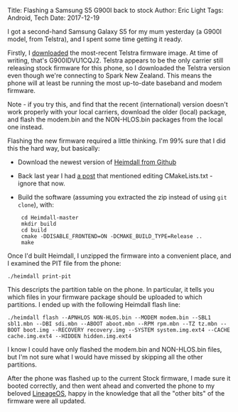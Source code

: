 Title: Flashing a Samsung S5 G900I back to stock
Author: Eric Light
Tags: Android, Tech
Date: 2017-12-19

I got a second-hand Samsung Galaxy S5 for my mum yesterday (a G900I model, from Telstra), and I spent some time getting it ready.

Firstly, I [downloaded](https://www.sammobile.com/firmwares/galaxy-s5/SM-G900I/) the most-recent Telstra firmware image.  At time of writing, that's G900IDVU1CQJ2.  Telstra appears to be the only carrier still releasing stock firmware for this phone, so I downloaded the Telstra version even though we're connecting to Spark New Zealand.  This means the phone will at least be running the most up-to-date baseband and modem firmware.

Note - if you try this, and find that the recent (international) version doesn't work properly with your local carriers, download the older (local) package, and flash the modem.bin and the NON-HLOS.bin packages from the local one instead.

Flashing the new firmware required a little thinking.  I'm 99% sure that I did this the hard way, but basically:

 - Download the newest version of [Heimdall from Github](https://github.com/Benjamin-Dobell/Heimdall)
 - Back last year I had [a post]({filename}heimdall-nongui.md) that mentioned editing CMakeLists.txt - ignore that now.
 - Build the software (assuming you extracted the zip instead of using `git clone`), with:

        cd Heimdall-master
        mkdir build
        cd build
        cmake -DDISABLE_FRONTEND=ON -DCMAKE_BUILD_TYPE=Release .. 
        make

Once I'd built Heimdall, I unzipped the firmware into a convenient place, and I examined the PIT file from the phone:

    ./heimdall print-pit

This descripts the partition table on the phone.  In particular, it tells you which files in your firmware package should be uploaded to which partitions.  I ended up with the following Heimdall flash line:

    ./heimdall flash --APNHLOS NON-HLOS.bin --MODEM modem.bin --SBL1 sbl1.mbn --DBI sdi.mbn --ABOOT aboot.mbn --RPM rpm.mbn --TZ tz.mbn --BOOT boot.img --RECOVERY recovery.img --SYSTEM system.img.ext4 --CACHE cache.img.ext4 --HIDDEN hidden.img.ext4

I know I could have only flashed the modem.bin and NON-HLOS.bin files, but I'm not sure what I would have missed by skipping all the other partitions.

After the phone was flashed up to the current Stock firmware, I made sure it booted correctly, and then went ahead and converted the phone to my beloved [LineageOS](https://www.lineageos.org), happy in the knowledge that all the "other bits" of the firmware were all updated.
